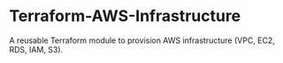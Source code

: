 # Terraform-AWS-Infrastructure
A reusable Terraform module to provision AWS infrastructure (VPC, EC2, RDS, IAM, S3).
